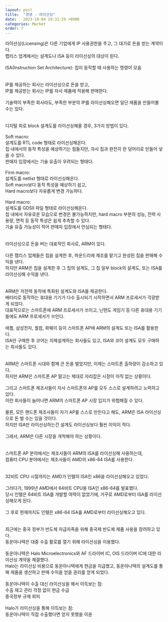 ```yaml
---
layout: post
title:  "경영 - 라이선싱"
date:   2023-10-04 19:31:29 +0900
categories: Market
order: 7
---
```


라이선싱(Licensing)은 다른 기업에게 IP 사용권한을 주고, 그 대가로 돈을 받는 계약이다.<br>
팹리스 업계에서는 설계도나 ISA 등이 라이선싱의 대상이 된다.<br>
<br>
ISA(Instruction Set Architecture): 칩이 동작할 때 사용하는 명령어 모음<br>
<br>
<br>
IP를 제공하는 회사는 라이선싱으로 돈을 받고,<br>
IP를 제공받는 회사는 IP를 자사 제품에 적용해 판매한다.<br>
<br>
기술력이 부족한 회사라도, 부족한 부분의 IP를 라이선싱해오면 일단 제품을 만들어볼 수는 있다.<br>
<br>
<br>
디지털 회로 block 설계도를 라이선싱해올 경우, 3가지 방법이 있다.<br>
<br>
Soft macro:<br>
설계도를 RTL code 형태로 라이선싱해온다.<br>
칩 내에서의 동작 특성을 예상하기는 힘들지만, 자사 칩과 완전히 한 덩어리로 만들어 넣을 수 있다.<br>
판매자 입장에서는 기술 유출이 우려되는 형태다.<br>
<br>
Firm macro:<br>
설계도를 netlist 형태로 라이선싱해온다.<br>
Soft macro보다 동작 특성을 예상하기 쉽고,<br>
Hard macro보다 자유롭게 변경 가능하다.<br>
<br>
Hard macro:<br>
설계도를 GDSII 파일 형태로 라이선싱해온다.<br>
칩 내에서 자유로운 모습으로 변경은 불가능하지만, hard macro 부분의 성능, 전력 사용량, 면적 등 동작 특성은 쉽게 추측할 수 있다.<br>
기술 유출 가능성이 적어 판매자 입장에서 안심되는 형태다.<br>
<br>
<br>
라이선싱으로 돈을 버는 대표적인 회사로, ARM이 있다.<br>
<br>
다른 팹리스 업체들은 칩을 설계한 후, 파운드리에 제조를 맡기고 완성된 칩을 판매해 수익을 낸다.<br>
하지만 ARM은 칩을 설계한 후 그 칩의 설계도, 그 칩 일부 block의 설계도, 또는 ISA를 라이선싱해 수익을 낸다.<br>
<br>
<br>
ARM은 저전력 동작에 특화된 설계도와 ISA를 제공한다.<br>
배터리로 동작하는 휴대용 기기가 다수 출시되기 시작하면서 ARM 프로세서가 각광받게 되었다.<br>
대표적으로는 스마트폰에 ARM 프로세서가 쓰이고, 닌텐도 게임기 등 다른 휴대용 기기들에도 ARM 프로세서가 쓰인다.<br>
<br>
애플, 삼성전자, 퀄컴, 화웨이 등이 스마트폰 AP에 ARM의 설계도 또는 ISA를 활용한다.<br>
ISA만 구매한 후 코어는 자체설계하는 회사들도 있고, ISA와 코어 설계도 모두 구매하는 회사들도 있다.<br>
<br>
<br>
ARM은 스마트폰 시대와 함께 큰 돈을 벌었지만, 이제는 스마트폰 출하량이 감소하고 있다.<br>
하지만 ARM은 스마트폰 AP 말고는 제대로 자리잡은 시장이 아직 없는 상황이다.<br>
<br>
그리고 스마트폰 제조사들이 자사 스마트폰의 AP를 모두 스스로 설계하려고 노력하고 있다.<br>
이런 회사들이 늘어나면 ARM의 스마트폰 AP 시장 입지가 위험해질 수 있다.<br>
<br>
물론, 모든 핸드폰 제조사들이 자기 AP를 스스로 만든다고 해도, ARM은 ISA 라이선싱으로 돈 벌 수는 있을 것이다.<br>
하지만 ISA만 라이선싱하는건 설계도 라이선싱보다 훨씬 이익이 적다.<br>
<br>
그래서, ARM은 다른 시장을 개척해야 하는 상황이다.<br>
<br>
<br>
스마트폰 AP 분야에서는 제조사들이 ARM의 ISA를 라이선싱해 사용하는데,<br>
컴퓨터 CPU 분야에서는 제조사들이 AMD의 x86-64 ISA를 사용한다.<br>
<br>
<br>
32비트 CPU 시절까지는 AMD가 인텔의 ISA인 x86을 라이선싱해오고 있었다.<br>
<br>
그러다가, 1999년 AMD에서 64비트 CPU용 ISA인 x86-64를 발표했다.<br>
당시 인텔은 64비트 ISA를 개발할 여력이 없었기에, 거꾸로 AMD로부터 ISA를 라이선싱해오게 된다.<br>
<br>
그 후로 현재까지도 인텔은 x86-64 ISA를 AMD로부터 라이선싱해오고 있다.<br>
<br>
<br>
최근에는 중국 정부가 반도체 자급자족을 위해 중국제 반도체 제품 사용을 장려하고 있다.<br>
동운아나텍은 대중 수출 활로를 열기 위해 라이선싱을 이용했다.<br>
<br>
동운아나텍은 Halo Microelectronics와 AF 드라이버 IC, OIS 드라이버 IC에 대한 라이선싱 계약을 체결했다.<br>
Halo는 라이선싱 비용으로 동운아나텍에게 현금을 지급했고, 동운아나텍의 설계도를 통해 제품을 생산하고 판매 수익을 얻을 권리를 얻게 되었다.<br>
<br>
동운아나텍이 수출 대신 라이선싱을 해서 이득보는 점:<br>
수출 재고 관리 걱정 없이 현금 수급<br>
중국정부 규제 회피<br>
<br>
Halo가 라이선싱을 통해 이득보는 점:<br>
동운아나텍이 직접 수출했다면 얻지 못했을 이윤<br>